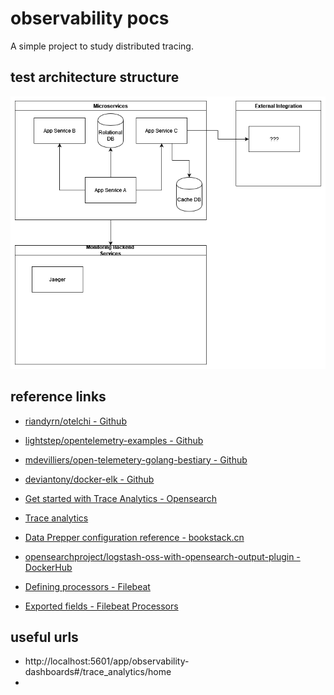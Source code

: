 # observability pocs #

A simple project to study distributed tracing.

## test architecture structure ##

![test architecture](./docs/observability_poc_diagram.drawio.png)


## reference links ##

- [riandyrn/otelchi - Github](https://github.com/riandyrn/otelchi/tree/master/examples/basic)
- [lightstep/opentelemetry-examples - Github](https://github.com/lightstep/opentelemetry-examples/blob/main/docker-compose.yml)
- [mdevilliers/open-telemetery-golang-bestiary - Github](https://github.com/mdevilliers/open-telemetery-golang-bestiary/blob/main/apps/x/otlp.go)
- [deviantony/docker-elk - Github](https://github.com/deviantony/docker-elk)
- [Get started with Trace Analytics - Opensearch](https://opensearch.org/docs/1.2/observability-plugin/trace/get-started/)
- [Trace analytics](https://opensearch.org/docs/latest/observing-your-data/trace/index/)
- [Data Prepper configuration reference - bookstack.cn](https://www.bookstack.cn/read/opensearch-1.3.x-en/b4e83788f603aa05.md)

- [opensearchproject/logstash-oss-with-opensearch-output-plugin - DockerHub](https://hub.docker.com/r/opensearchproject/logstash-oss-with-opensearch-output-plugin)
- [Defining processors - Filebeat](https://www.elastic.co/guide/en/beats/filebeat/current/defining-processors.html)
- [Exported fields - Filebeat Processors](https://www.elastic.co/guide/en/beats/filebeat/current/exported-fields.html)


## useful urls ##

- http://localhost:5601/app/observability-dashboards#/trace_analytics/home
- 
